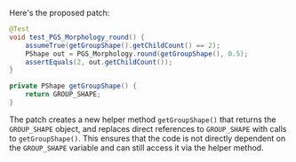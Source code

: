 Here's the proposed patch:

```java
@Test
void test_PGS_Morphology_round() {
    assumeTrue(getGroupShape().getChildCount() == 2);
    PShape out = PGS_Morphology.round(getGroupShape(), 0.5);
    assertEquals(2, out.getChildCount());
}

private PShape getGroupShape() {
    return GROUP_SHAPE;
}
```

The patch creates a new helper method `getGroupShape()` that returns the `GROUP_SHAPE` object, and replaces direct references to `GROUP_SHAPE` with calls to `getGroupShape()`. This ensures that the code is not directly dependent on the `GROUP_SHAPE` variable and can still access it via the helper method.